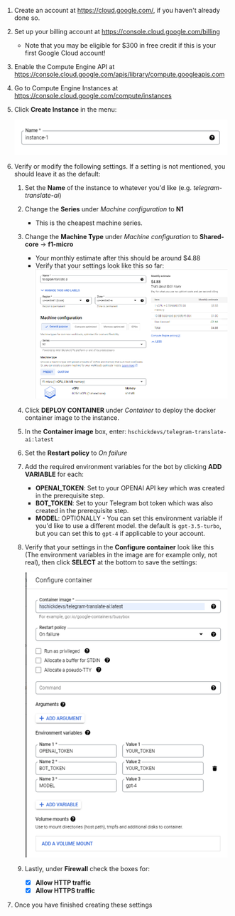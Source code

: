 1. Create an account at https://cloud.google.com/, if you haven't already done so.

2. Set up your billing account at https://console.cloud.google.com/billing
    * Note that you may be eligible for $300 in free credit if this is your first Google Cloud account!

3. Enable the Compute Engine API at https://console.cloud.google.com/apis/library/compute.googleapis.com

4. Go to Compute Engine Instances at https://console.cloud.google.com/compute/instances

5. Click **Create Instance** in the menu:

    ![Alt text](image1.png)

6. Verify or modify the following settings. If a setting is not mentioned, you should leave it as the default:

    1. Set the **Name** of the instance to whatever you'd like (e.g. _telegram-translate-ai_)
    2. Change the **Series** under _Machine configuration_ to **N1**
        - This is the cheapest machine series.
    3. Change the **Machine Type** under _Machine configuration_ to **Shared-core** -> **f1-micro**
        * Your monthly estimate after this should be around $4.88
        * Verify that your settings look like this so far:
            ![Alt text](image2.png)
        
    4. Click **DEPLOY CONTAINER** under _Container_ to deploy the docker container image to the instance.

    5. In the **Container image** box, enter: `hschickdevs/telegram-translate-ai:latest`

    6. Set the **Restart policy** to _On failure_

    7. Add the required environment variables for the bot by clicking **ADD VARIABLE** for each:

        * **OPENAI_TOKEN**: Set to your OPENAI API key which was created in the prerequisite step.
        * **BOT_TOKEN**: Set to your Telegram bot token which was also created in the prerequisite step.
        * **MODEL**: OPTIONALLY - You can set this environment variable if you'd like to use a different model. the default is `gpt-3.5-turbo`, but you can set this to `gpt-4` if applicable to your account.

    8. Verify that your settings in the **Configure container** look like this (The environment variables in the image are for example only, not real), then click **SELECT** at the bottom to save the settings:

        ![Alt text](image3.png)

    9. Lastly, under **Firewall** check the boxes for:
        - [X] **Allow HTTP traffic**
        - [X] **Allow HTTPS traffic**

7. Once you have finished creating these settings 